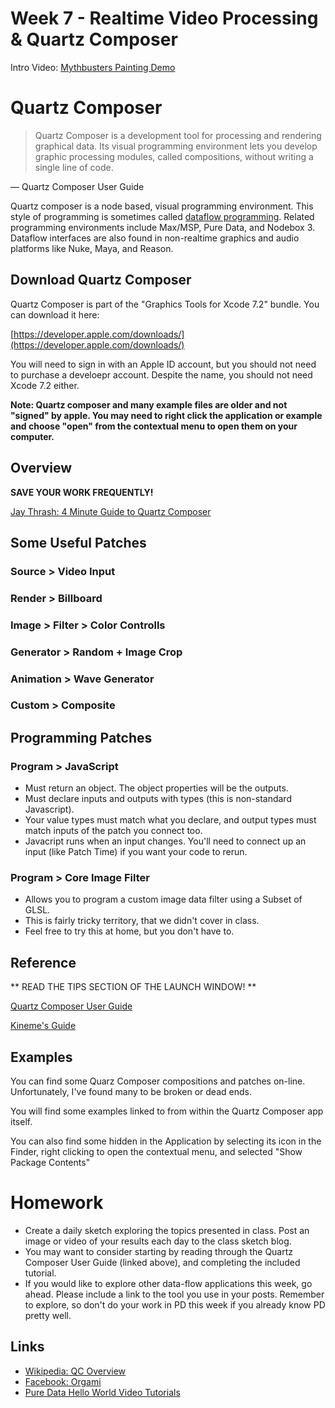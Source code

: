 # Week 7 - Realtime Video Processing & Quartz Composer

Intro Video: [Mythbusters Painting Demo](https://www.youtube.com/watch?v=-P28LKWTzrI)

# Quartz Composer

> Quartz Composer is a development tool for processing and rendering graphical data. Its visual programming environment lets you develop graphic processing modules, called compositions, without writing a single line of code.

— Quartz Composer User Guide

Quartz composer is a node based, visual programming environment. This style of programming is sometimes called [dataflow programming](https://en.wikipedia.org/wiki/Dataflow_programming). Related programming environments include Max/MSP, Pure Data, and Nodebox 3. Dataflow interfaces are also found in non-realtime graphics and audio platforms like Nuke, Maya, and Reason.

## Download Quartz Composer

Quartz Composer is part of the "Graphics Tools for Xcode 7.2" bundle. You can download it here:

[https://developer.apple.com/downloads/](https://developer.apple.com/downloads/)

You will need to sign in with an Apple ID account, but you should not need to purchase a develoepr account. Despite the name, you should not need Xcode 7.2 either.

**Note: Quartz composer and many example files are older and not "signed" by apple. You may need to right click the application or example and choose "open" from the contextual menu to open them on your computer.**

## Overview

**SAVE YOUR WORK FREQUENTLY!**

[Jay Thrash: 4 Minute Guide to Quartz Composer](https://vimeo.com/88468610)

## Some Useful Patches

### Source > Video Input

### Render > Billboard

### Image > Filter > Color Controlls

### Generator > Random + Image Crop

### Animation > Wave Generator

### Custom > Composite

## Programming Patches

### Program > JavaScript

- Must return an object. The object properties will be the outputs.
- Must declare inputs and outputs with types (this is non-standard Javascript).
- Your value types must match what you declare, and output types must match inputs of the patch you connect too.
- Javacript runs when an input changes. You'll need to connect up an input (like Patch Time) if you want your code to rerun.



### Program > Core Image Filter

- Allows you to program a custom image data filter using a Subset of GLSL.
- This is fairly tricky territory, that we didn't cover in class.
- Feel free to try this at home, but you don't have to.



## Reference
** READ THE TIPS SECTION OF THE LAUNCH WINDOW! **

[Quartz Composer User Guide](https://developer.apple.com/library/mac/documentation/GraphicsImaging/Conceptual/QuartzComposerUserGuide/qc_intro/qc_intro.html)

[Kineme's Guide](http://kineme.net/wiki/UsingQuartzComposer)

## Examples
You can find some Quarz Composer compositions and patches on-line. Unfortunately, I've found many to be broken or dead ends. 

You will find some examples linked to from within the Quartz Composer app itself. 

You can also find some hidden in the Application by selecting its icon in the Finder, right clicking to open the contextual menu, and selected "Show Package Contents"

<!-- Many more are available here (Enter "Quartz Composer" in the search field): https://developer.apple.com/library/prerelease/mac/navigation/ -->





# Homework
- Create a daily sketch exploring the topics presented in class. Post an image or video of your results each day to the class sketch blog.
- You may want to consider starting by reading through the Quartz Composer User Guide (linked above), and completing the included tutorial.
- If you would like to explore other data-flow applications this week, go ahead. Please include a link to the tool you use in your posts. Remember to explore, so don't do your work in PD this week if you already know PD pretty well.


## Links

- [Wikipedia: QC Overview](https://en.wikipedia.org/wiki/Quartz_Composer)
- [Facebook: Orgami](http://facebook.github.io/origami/tutorials/)
- [Pure Data Hello World Video Tutorials](https://www.youtube.com/watch?v=rtgGol-I4gA)
